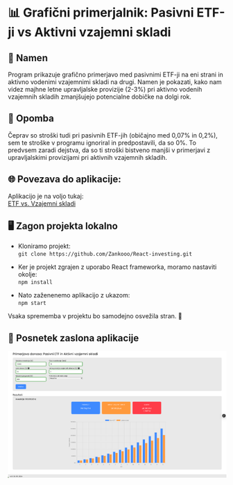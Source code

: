 # 📊 Grafični primerjalnik: Pasivni ETF-ji vs Aktivni vzajemni skladi

## 🎯 Namen
Program prikazuje grafično primerjavo med pasivnimi ETF-ji na eni strani in aktivno vodenimi vzajemnimi skladi na drugi. Namen je pokazati, kako nam videz majhne letne upravljalske provizije (2-3%) pri aktivno vodenih vzajemnih skladih zmanjšujejo potencialne dobičke na dolgi rok.

## 📝 Opomba
Čeprav so stroški tudi pri pasivnih ETF-jih (običajno med 0,07% in 0,2%), sem te stroške v programu ignoriral in predpostavili, da so 0%. To predvsem zaradi dejstva, da so ti stroški bistveno manjši v primerjavi z upravljalskimi provizijami pri aktivnih vzajemnih skladih.

## 🌐 Povezava do aplikacije:
Aplikacijo je na voljo tukaj:  
[ETF vs. Vzajemni skladi](https://etf-vs-vzajemni-skladi.vercel.app)

## 🖥 Zagon projekta lokalno
- Kloniramo projekt:  
  `git clone https://github.com/Zankooo/React-investing.git`

- Ker je projekt zgrajen z uporabo React frameworka, moramo nastaviti okolje:  
  `npm install`

- Nato zaženenemo aplikacijo z ukazom:  
  `npm start`

Vsaka sprememba v projektu bo samodejno osvežila stran. 🔄

## 📸 Posnetek zaslona aplikacije
<img src="public/screenshot.png" width="800px">
